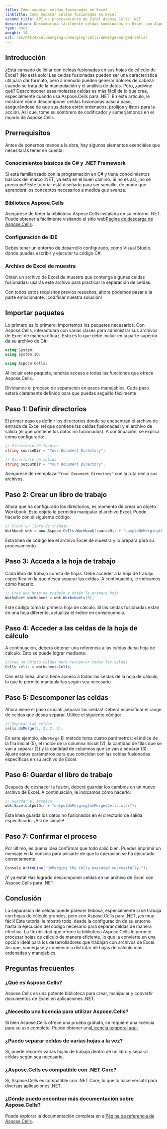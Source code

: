 ```yaml
---
title: Cómo separar celdas fusionadas en Excel
linktitle: Cómo separar celdas fusionadas en Excel
second_title: API de procesamiento de Excel Aspose.Cells .NET
description: Descomprima fácilmente celdas combinadas en Excel con Aspose.Cells para .NET. Siga nuestra guía paso a paso para crear mejores hojas de cálculo.
type: docs
weight: 10
url: /es/net/excel-merging-unmerging-cells/unmerge-merged-cells/
---
```

## Introducción

¿Está cansado de lidiar con celdas fusionadas en sus hojas de cálculo de Excel? ¡No está solo! Las celdas fusionadas pueden ser una característica útil para dar formato, pero a menudo pueden generar dolores de cabeza cuando se trata de la manipulación y el análisis de datos. Pero, ¿adivine qué? Descomponer esas molestas celdas es más fácil de lo que cree, especialmente cuando usa Aspose.Cells para .NET. En este artículo, le mostraré cómo descomponer celdas fusionadas paso a paso, asegurándose de que sus datos estén ordenados, prolijos y listos para la acción. Así que, tome su sombrero de codificador y sumerjámonos en el mundo de Aspose.Cells.

## Prerrequisitos

Antes de ponernos manos a la obra, hay algunos elementos esenciales que necesitarás tener en cuenta:

### Conocimientos básicos de C# y .NET Framework
Si está familiarizado con la programación en C# y tiene conocimientos básicos del marco .NET, ya está en el buen camino. Si no es así, ¡no se preocupe! Este tutorial está diseñado para ser sencillo, de modo que aprenderá los conceptos necesarios a medida que avanza.

### Biblioteca Aspose.Cells
Asegúrese de tener la biblioteca Aspose.Cells instalada en su entorno .NET. Puede obtenerla fácilmente visitando el sitio web[Página de descarga de Aspose.Cells](https://releases.aspose.com/cells/net/).

### Configuración de IDE
Debes tener un entorno de desarrollo configurado, como Visual Studio, donde puedas escribir y ejecutar tu código C#.

### Archivo de Excel de muestra
Obtén un archivo de Excel de muestra que contenga algunas celdas fusionadas: usarás este archivo para practicar la separación de celdas.

Con todos estos requisitos previos resueltos, ahora podemos pasar a la parte emocionante: ¡codificar nuestra solución!

## Importar paquetes

Lo primero es lo primero: importemos los paquetes necesarios. Con Aspose.Cells, interactuará con varias clases para administrar sus archivos de Excel de manera eficaz. Esto es lo que debe incluir en la parte superior de su archivo de C#:

```csharp
using System;
using System.IO;

using Aspose.Cells;
```

Al incluir este paquete, tendrás acceso a todas las funciones que ofrece Aspose.Cells.

Dividamos el proceso de separación en pasos manejables. Cada paso estará claramente definido para que puedas seguirlo fácilmente.

## Paso 1: Definir directorios

El primer paso es definir los directorios donde se encuentran el archivo de entrada de Excel (el que contiene las celdas fusionadas) y el archivo de salida (el que contiene los datos no fusionados). A continuación, se explica cómo configurarlo:

```csharp
// Directorio de fuentes
string sourceDir = "Your Document Directory"; 

// Directorio de salida
string outputDir = "Your Document Directory"; 
```

 Asegúrese de reemplazar`"Your Document Directory"` con la ruta real a sus archivos.

## Paso 2: Crear un libro de trabajo

Ahora que ha configurado los directorios, es momento de crear un objeto Workbook. Este objeto le permitirá manipular el archivo Excel. Puede hacerlo con el siguiente código:

```csharp
// Crear un libro de trabajo
Workbook wbk = new Aspose.Cells.Workbook(sourceDir + "sampleUnMergingtheMergedCells.xlsx");
```

Esta línea de código lee el archivo Excel de muestra y lo prepara para su procesamiento. 

## Paso 3: Acceda a la hoja de trabajo

Cada libro de trabajo consta de hojas. Debe acceder a la hoja de trabajo específica en la que desea separar las celdas. A continuación, le indicamos cómo hacerlo:

```csharp
// Crea una hoja de trabajo y obtén la primera hoja
Worksheet worksheet = wbk.Worksheets[0];
```

Este código toma la primera hoja de cálculo. Si las celdas fusionadas están en una hoja diferente, actualiza el índice en consecuencia.

## Paso 4: Acceder a las celdas de la hoja de cálculo

A continuación, deberá obtener una referencia a las celdas de su hoja de cálculo. Esto se puede lograr mediante:

```csharp
//Crea un objeto Celdas para recuperar todas las celdas
Cells cells = worksheet.Cells;
```

Con esta línea, ahora tiene acceso a todas las celdas de la hoja de cálculo, lo que le permite manipularlas según sea necesario.

## Paso 5: Descomponer las celdas

Ahora viene el paso crucial: ¡separar las celdas! Deberá especificar el rango de celdas que desea separar. Utilice el siguiente código:

```csharp
// Separar las celdas
cells.UnMerge(5, 2, 2, 3);
```

 En este ejemplo, el`UnMerge` El método toma cuatro parámetros: el índice de la fila inicial (5), el índice de la columna inicial (2), la cantidad de filas que se van a separar (2) y la cantidad de columnas que se van a separar (3). Ajuste estos parámetros para que coincidan con las celdas fusionadas específicas en su archivo de Excel.

## Paso 6: Guardar el libro de trabajo

Después de deshacer la fusión, deberá guardar los cambios en un nuevo archivo de Excel. A continuación, le indicamos cómo hacerlo:

```csharp
// Guardar el archivo
wbk.Save(outputDir + "outputUnMergingtheMergedCells.xlsx");
```

Esta línea guarda los datos no fusionados en el directorio de salida especificado. ¡Así de simple!

## Paso 7: Confirmar el proceso

Por último, es buena idea confirmar que todo salió bien. Puedes imprimir un mensaje en la consola para avisarte de que la operación se ha ejecutado correctamente:

```csharp
Console.WriteLine("UnMerging the Cells executed successfully.");
```

¡Y ya está! Has logrado descomponer celdas en un archivo de Excel con Aspose.Cells para .NET.

## Conclusión

La separación de celdas puede parecer tediosa, especialmente si se trabaja con hojas de cálculo grandes, pero con Aspose.Cells para .NET, ¡es muy fácil! Este tutorial le mostró todo, desde la configuración de su entorno hasta la ejecución del código necesario para separar celdas de manera efectiva. La flexibilidad que ofrece la biblioteca Aspose.Cells le permite procesar hojas de cálculo de manera eficiente, lo que la convierte en una opción ideal para los desarrolladores que trabajan con archivos de Excel. Así que, sumérjase y comience a disfrutar de hojas de cálculo más ordenadas y manejables.

## Preguntas frecuentes

### ¿Qué es Aspose.Cells?  
Aspose.Cells es una potente biblioteca para crear, manipular y convertir documentos de Excel en aplicaciones .NET.

### ¿Necesito una licencia para utilizar Aspose.Cells?  
 Si bien Aspose.Cells ofrece una prueba gratuita, se requiere una licencia para su uso completo. Puede obtener una[Licencia temporal aquí](https://purchase.aspose.com/temporary-license/).

### ¿Puedo separar celdas de varias hojas a la vez?  
Sí, puede recorrer varias hojas de trabajo dentro de un libro y separar celdas según sea necesario.

### ¿Aspose.Cells es compatible con .NET Core?  
Sí, Aspose.Cells es compatible con .NET Core, lo que lo hace versátil para diversas aplicaciones .NET.

### ¿Dónde puedo encontrar más documentación sobre Aspose.Cells?  
 Puede explorar la documentación completa en el[Página de referencia de Aspose.Cells](https://reference.aspose.com/cells/net/).